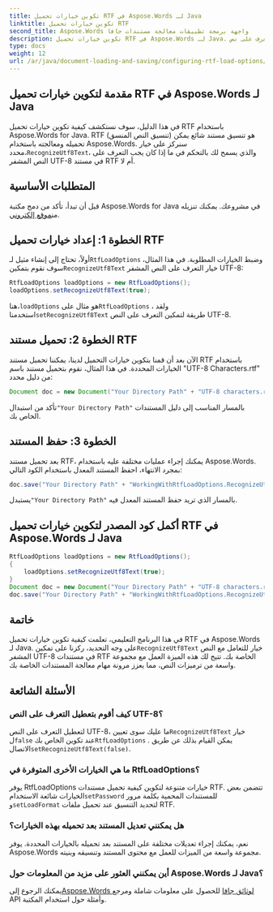 ```yaml
---
title: تكوين خيارات تحميل RTF في Aspose.Words لـ Java
linktitle: تكوين خيارات تحميل RTF
second_title: Aspose.Words واجهة برمجة تطبيقات معالجة مستندات جافا
description: تكوين خيارات تحميل RTF في Aspose.Words لـ Java. تعرف على كيفية التعرف على نص UTF-8 في مستندات RTF. دليل خطوة بخطوة مع أمثلة التعليمات البرمجية.
type: docs
weight: 12
url: /ar/java/document-loading-and-saving/configuring-rtf-load-options/
---
```


## مقدمة لتكوين خيارات تحميل RTF في Aspose.Words لـ Java

في هذا الدليل، سوف نستكشف كيفية تكوين خيارات تحميل RTF باستخدام Aspose.Words for Java. RTF (تنسيق النص المنسق) هو تنسيق مستند شائع يمكن تحميله ومعالجته باستخدام Aspose.Words. سنركز على خيار محدد،`RecognizeUtf8Text`، والذي يسمح لك بالتحكم في ما إذا كان يجب التعرف على النص المشفر UTF-8 في مستند RTF أم لا.

## المتطلبات الأساسية

 قبل أن تبدأ، تأكد من دمج مكتبة Aspose.Words for Java في مشروعك. يمكنك تنزيله من[موقع إلكتروني](https://releases.aspose.com/words/java/).

## الخطوة 1: إعداد خيارات تحميل RTF

 أولاً، تحتاج إلى إنشاء مثيل لـ`RtfLoadOptions` وضبط الخيارات المطلوبة. في هذا المثال، سوف نقوم بتمكين`RecognizeUtf8Text` خيار التعرف على النص المشفر UTF-8:

```java
RtfLoadOptions loadOptions = new RtfLoadOptions();
loadOptions.setRecognizeUtf8Text(true);
```

 هنا،`loadOptions` هو مثال على`RtfLoadOptions` ، ولقد استخدمنا`setRecognizeUtf8Text` طريقة لتمكين التعرف على النص UTF-8.

## الخطوة 2: تحميل مستند RTF

الآن بعد أن قمنا بتكوين خيارات التحميل لدينا، يمكننا تحميل مستند RTF باستخدام الخيارات المحددة. في هذا المثال، نقوم بتحميل مستند باسم "UTF-8 Characters.rtf" من دليل محدد:

```java
Document doc = new Document("Your Directory Path" + "UTF-8 characters.rtf", loadOptions);
```

 تأكد من استبدال`"Your Directory Path"` بالمسار المناسب إلى دليل المستندات الخاص بك.

## الخطوة 3: حفظ المستند

بعد تحميل مستند RTF، يمكنك إجراء عمليات مختلفة عليه باستخدام Aspose.Words. بمجرد الانتهاء، احفظ المستند المعدل باستخدام الكود التالي:

```java
doc.save("Your Directory Path" + "WorkingWithRtfLoadOptions.RecognizeUtf8Text.rtf");
```

 يستبدل`"Your Directory Path"` بالمسار الذي تريد حفظ المستند المعدل فيه.

## أكمل كود المصدر لتكوين خيارات تحميل RTF في Aspose.Words لـ Java

```java
RtfLoadOptions loadOptions = new RtfLoadOptions();
{
	loadOptions.setRecognizeUtf8Text(true);
}
Document doc = new Document("Your Directory Path" + "UTF-8 characters.rtf", loadOptions);
doc.save("Your Directory Path" + "WorkingWithRtfLoadOptions.RecognizeUtf8Text.rtf");
```

## خاتمة

 في هذا البرنامج التعليمي، تعلمت كيفية تكوين خيارات تحميل RTF في Aspose.Words لـ Java. على وجه التحديد، ركزنا على تمكين`RecognizeUtf8Text` خيار للتعامل مع النص المشفر UTF-8 في مستندات RTF الخاصة بك. تتيح لك هذه الميزة العمل مع مجموعة واسعة من ترميزات النص، مما يعزز مرونة مهام معالجة المستندات الخاصة بك.

## الأسئلة الشائعة

### كيف أقوم بتعطيل التعرف على النص UTF-8؟

 لتعطيل التعرف على النص UTF-8، ما عليك سوى تعيين`RecognizeUtf8Text` خيار ل`false` عند تكوين الخاص بك`RtfLoadOptions` . يمكن القيام بذلك عن طريق الاتصال`setRecognizeUtf8Text(false)`.

### ما هي الخيارات الأخرى المتوفرة في RtfLoadOptions؟

 يوفر RtfLoadOptions خيارات متنوعة لتكوين كيفية تحميل مستندات RTF. تتضمن بعض الخيارات شائعة الاستخدام`setPassword` للمستندات المحمية بكلمة مرور و`setLoadFormat` لتحديد التنسيق عند تحميل ملفات RTF.

### هل يمكنني تعديل المستند بعد تحميله بهذه الخيارات؟

نعم، يمكنك إجراء تعديلات مختلفة على المستند بعد تحميله بالخيارات المحددة. يوفر Aspose.Words مجموعة واسعة من الميزات للعمل مع محتوى المستند وتنسيقه وبنيته.

### أين يمكنني العثور على مزيد من المعلومات حول Aspose.Words لـ Java؟

 يمكنك الرجوع إلى[Aspose.Words لوثائق جافا](https://reference.aspose.com/words/java/) للحصول على معلومات شاملة ومرجع API وأمثلة حول استخدام المكتبة.